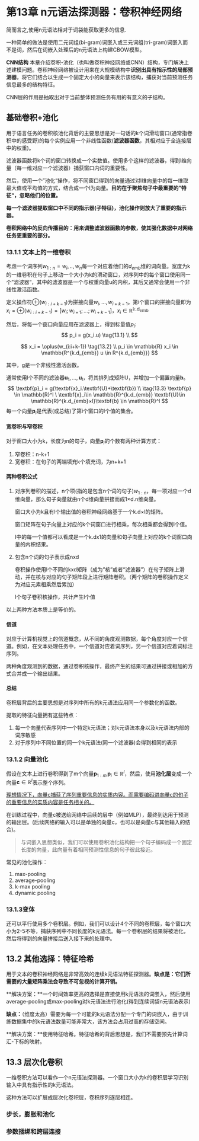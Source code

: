 # 第13章 n元语法探测器：卷积神经网络

简而言之,使用n元语法相对于词袋能获取更多的信息.

一种简单的做法是使用二元词组(bi-gram)词嵌入或三元词组(tri-gram)词嵌入而不是词，然后在词嵌入处理后的n元语法上构建CBOW模型。

**CNN结构** 本章介绍卷积-池化（也叫做卷积神经网络或CNN）结构，专门解决上述建模问题。卷积神经网络被设计用来在大规模结构中**识别出具有指示性的局部预测器**，将它们结合以生成一个固定大小的向量来表示该结构，捕获对当前预测任务信息最多的结构特征。

CNN层的作用是抽取出对于当前整体预测任务有用的有意义的子结构。

## 基础卷积+池化

用于语言任务的卷积核池化背后的主要思想是对一句话的k个词滑动窗口(通常指卷积中的感受野)的每个实例应用一个非线性函数(**滤波器函数**，其相对应于全连接层中的权重)。

滤波器函数将k个词的窗口转换成一个实数值。使用多个这样的滤波器，得到l维向量（每一维对应一个滤波器）捕获窗口内词的重要性。

然后，使用一个”池化“操作，将不同窗口得到的向量通过对l维向量中的每一维取最大值或平均值的方式，结合成一个l为向量。**目的在于聚焦句子中最重要的”特征“，忽略他们的位置。**

**每一个滤波器提取窗口中不同的指示器(子特征)，池化操作则放大了重要的指示器。**

**卷积网络中的反向传播目的：用来调整滤波器函数的参数，使其强化数据中对网络任务更重要的部分。**

### 13.1.1 文本上的一维卷积

考虑一个词序列$w_{1:n} = w_i,..,w_n$每一个对应着他们的$d_{emb}$维的词向量。宽度为k的一维卷积在句子上移动一个大小为k的滑动窗口，对序列中的每个窗口使用同一个”滤波器“，其中的滤波器是一个与权重向量u的内积，其后又通常会使用一个非线性激活函数。

定义操作符$\oplus(w_{i:i+k-1})$为拼接向量$w_i,...,w_{i+k-1}$。第i个窗口的拼接向量即为$x_i=\oplus(w_{i:i+k-1})=[w_i;w_{i+1};...;w_{i+k-1}]，x_i \in \mathbb{R^{k.d_{emb}}}$

然后，将每一个窗口向量应用在滤波器上，得到标量值$p_i$:
$$
p_i = g(x_i.u) \tag{13.1} \\
$$

$$
x_i = \oplus(w_{i:i+k-1}) \tag{13.2} \\
p_i \in \mathbb{R} x_i \in \mathbb{R^{k.d_{emb}}  u \in R^{k.d_{emb}}}
$$



其中，g是一个非线性激活函数。

通常使用l个不同的滤波器$\textbf{u}_1,...,\textbf{u}_l$，将其排列成矩阵U，并增加一个偏置向量$\textbf{b}$。
$$
\textbf{p}_i = g(\textbf{x}_i.\textbf{U}+\textbf{b}) \\ \tag{13.3}
\textbf{p} \in \mathbb{R}^l \ \textbf{x}_i\in \mathbb{R}^{k.d_{emb}} \textbf{U}\in \mathbb{R}^{k.d_{emb}×l}\textbf{b} \in \mathbb{R}^l
$$
每一个向量$\textbf{p}_i$是代表(或总结)了第i个窗口的l个值的集合。 

#### 宽卷积与窄卷积

对于窗口大小为k，长度为n的句子，向量$\textbf{p}_i$的个数有两种计算方式：

1. 窄卷积：n-k+1
2. 宽卷积：在句子的两端填充k个填充词，为n+k+1

#### 两种卷积公式

1. 对序列卷积的描述，n个项(指的是包含n个词的句子)$w_{1:n}$，每一项对应一个d维向量，那么句子向量就由n个d维向量拼接而成1×d.n维向量。

   窗口大小为k且有l个输出值的卷积神经网络基于一个k.d×l的矩阵。

   窗口矩阵在句子向量上对应的k个词窗口进行相乘，每次相乘都会得到l个值。

   l中的每一个值都可以看成是一个k.dx1的向量和句子向量上对应的k个词窗口向量的内积结果。

2. 包含n个词的句子表示成nxd

   卷积操作使用l个不同的kxd矩阵（成为”核”或者“滤波器”）在句子矩阵上滑动，并在核与对应的句子矩阵段上进行矩阵卷积。（两个矩阵的卷积操作定义为对应元素相乘然后累加）

   l个句子卷积核操作，共计产生l个值

以上两种方法本质上是等价的。

#### 信道

对应于计算机视觉上的信道概念，从不同的角度观测数据，每个角度对应一个信道。例如，在文本处理任务中，一个信道对应着词序列，另一个信道对应着词标注序列。

两种角度观测到的数据，通过卷积核操作，最终产生的结果可通过拼接或相加的方式合并成一个输出结果。

#### 总结

卷积层背后的主要思想是对序列中所有的k元语法应用同一个参数化的函数。

提取的特征向量拥有这些特点：

1. 每一个向量代表序列中一个特定k元语法；对k元语法本身以及k元语法内部的词序敏感
2. 对于序列中不同位置的同一个k元语法(同一个滤波器)会得到相同的表示

### 13.1.2 向量池化

假设在文本上进行卷积得到了m个向量$\textbf{p}_{1:m} \, \textbf{p}_i\in\mathbb{R}^l$，然后，使用**池化层**变成一个向量$\textbf{c} \in \mathbb{R}^l$表示整个序列。

<u>理想情况下，向量c捕获了序列重要信息的实质内容。而需要编码进向量c的句子的重要信息的实质内容是任务相关的。</u>

在训练过程中，向量c被送给网络中后续的层中（例如MLP），最终到达用于预测的输出层。(后续网络的输入可以是单独的向量c，也可以是向量c与其他输入的结合)。

> 与词嵌入思想类似，我们可以使用卷积池化结构把一个句子编码成一个固定长度的向量，此向量有着相同预测性信息的句子彼此接近。

常见的池化操作：

1. max-pooling
2. average-pooling
3. k-max pooling
4. dynamic pooling



### 13.1.3变体

还可以平行使用多个卷积层。例如，我们可以设计4个不同的卷积层，每个窗口大小为2-5不等，捕获序列中不同长度的k元语法。每一个卷积层的结果将被池化，然后将得到的向量拼接后送入接下来的处理中。

## 13.2 其他选择：特征哈希

用于文本的卷积神经网络是非常高效的连续k元语法特征探测器。**缺点是：它们所需要的大量矩阵乘法会导致不可忽视的计算开销。**

**解决方案：**一个时间效率更高的选择是直接使用k元语法的词嵌入，然后使用average-pooling或max-pooling对k元语法进行池化(得到连续词袋n元语法表示)

**缺点：**（维度太高）需要为每一个可能的k元语法分配一个专门的词嵌入，由于训练数据集中的k元语法数量可能非常大，该方法会占用过高的存储空间。

**解决方案：**使用特征哈希。特征哈希的背后思想是，我们不需要预先计算词汇-下标的映射。

## 13.3 层次化卷积

一维卷积方法可以看作一个n元语法探测器。一个窗口大小为k的卷积层学习识别输入中具有指示性的k元语法。

这种方法可以扩展成层次化卷积层，卷积序列逐层相连。

### 步长，膨胀和池化

### 参数捆绑和跨层连接

